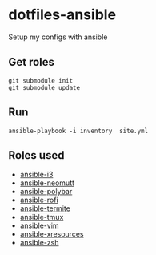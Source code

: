 # dotfiles-ansible

Setup my configs with ansible

## Get roles

```
git submodule init
git submodule update   
```

## Run

```
ansible-playbook -i inventory  site.yml
```

## Roles used

- [ansible-i3](https://github.com/binaryplease/ansible-i3)
- [ansible-neomutt](https://github.com/binaryplease/ansible-neomutt)
- [ansible-polybar](https://github.com/binaryplease/ansible-polybar)
- [ansible-rofi](https://github.com/binaryplease/ansible-rofi)
- [ansible-termite](https://github.com/binaryplease/ansible-termite)
- [ansible-tmux](https://github.com/binaryplease/ansible-tmux)
- [ansible-vim](https://github.com/binaryplease/ansible-vim)
- [ansible-xresources](https://github.com/binaryplease/ansible-xresources)
- [ansible-zsh](https://github.com/binaryplease/ansible-zsh)
